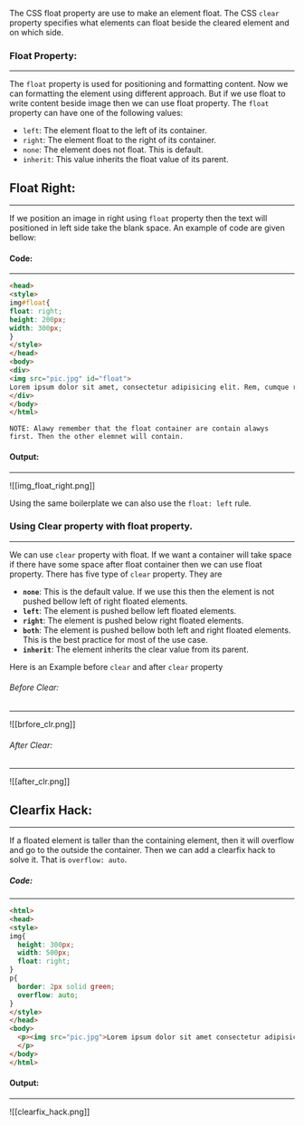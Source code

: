 The CSS float property are use to make an element float. The CSS `clear` property specifies what elements can float beside the cleared element and on which side.

### Float Property:
---
The `float` property is used for positioning and formatting content. Now we can formatting the element using different approach. But if we use float to write content beside image then we can use float property. The `float`  property can have one of the following values:
- `left`: The element float to the left of its container.
- `right`: The element float to the right of its container.
- `none`: The element does not float. This is default.
- `inherit`: This value inherits the float value of its parent.

## Float Right:
---
If we position an image in right using `float` property then the text will positioned in left side take the blank space. An example of code are given bellow:

#### Code:
---

```html
<head>
<style>
img#float{
float: right;
height: 200px;
width: 300px;
}
</style>
</head>
<body>
<div>
<img src="pic.jpg" id="float">
Lorem ipsum dolor sit amet, consectetur adipisicing elit. Rem, cumque rerum perferendis quia id iusto. Natus tenetur doloremque voluptas. Harum voluptatum non voluptates dolorum recusandae vero tempora repellat minima sapiente!
</div>
</body>
</html>
```

`NOTE: Alawy remember that the float container are contain alawys first. Then the other elemnet will contain.`
#### Output:
---
![[img_float_right.png]]

Using the same boilerplate we can also use the `float: left` rule.

### Using Clear property with float property.
---
We can use `clear` property with float. If we want a container will take space if there have some space after float container then we can use float property. There has five type of `clear` property. They are
- **`none`**: This is the default value. If we use this then the element is not pushed bellow left of right floated elements.
- **`left`**: The element is pushed bellow left floated elements.
- **`right`**: The element is pushed below right floated elements.
- **`both`**:  The element is pushed bellow both left and right floated elements. This is the best practice for most of the use case.
- **`inherit`**: The element inherits the clear value from its parent.

Here is an Example before  `clear` and after `clear` property

###### Before Clear:
---
![[brfore_clr.png]]

###### After Clear:
---
![[after_clr.png]]

## Clearfix Hack:
---
If a floated element is taller than the containing element, then it will overflow and go to the outside the container. Then we can add a clearfix hack to solve it. That is `overflow: auto`.
##### Code:
---
```html
<html>
<head>
<style>
img{
  height: 300px;
  width: 500px;
  float: right;
}
p{
  border: 2px solid green;
  overflow: auto;
}
</style>
</head>
<body>
  <p><img src="pic.jpg">Lorem ipsum dolor sit amet consectetur adipisicing elit. Animi, aspernatur! Laborum cum reiciendis quaerat assumenda fugit alias fuga deleniti dolorem, eius quas, harum in non placeat doloremque est velit doloribus praesentium, consectetur enim! Perferendis provident libero iure natus quaerat quod quis reiciendis, ullam in delectus voluptate fugit at explicabo.
  </p>
</body>
</html>
```
#### Output:
---
![[clearfix_hack.png]]